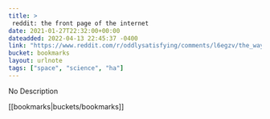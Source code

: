 ```yaml
---
title: > 
 reddit: the front page of the internet
date: 2021-01-27T22:32:00+00:00
dateadded: 2022-04-13 22:45:37 -0400
link: "https://www.reddit.com/r/oddlysatisfying/comments/l6egzv/the_way_the_movements_match/"
bucket: bookmarks
layout: urlnote
tags: ["space", "science", "ha"]
--- 
```

No Description
 <!-- end excerpt --> 
<div class='bucket'>[[bookmarks|buckets/bookmarks]]</div> 
